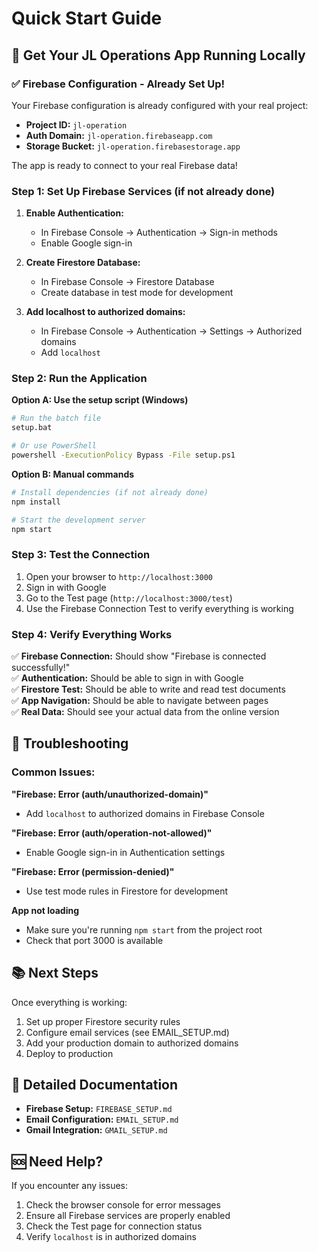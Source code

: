 # Quick Start Guide

## 🚀 Get Your JL Operations App Running Locally

### ✅ Firebase Configuration - Already Set Up!

Your Firebase configuration is already configured with your real project:
- **Project ID:** `jl-operation`
- **Auth Domain:** `jl-operation.firebaseapp.com`
- **Storage Bucket:** `jl-operation.firebasestorage.app`

The app is ready to connect to your real Firebase data!

### Step 1: Set Up Firebase Services (if not already done)

1. **Enable Authentication:**
   - In Firebase Console → Authentication → Sign-in methods
   - Enable Google sign-in

2. **Create Firestore Database:**
   - In Firebase Console → Firestore Database
   - Create database in test mode for development

3. **Add localhost to authorized domains:**
   - In Firebase Console → Authentication → Settings → Authorized domains
   - Add `localhost`

### Step 2: Run the Application

**Option A: Use the setup script (Windows)**
```bash
# Run the batch file
setup.bat

# Or use PowerShell
powershell -ExecutionPolicy Bypass -File setup.ps1
```

**Option B: Manual commands**
```bash
# Install dependencies (if not already done)
npm install

# Start the development server
npm start
```

### Step 3: Test the Connection

1. Open your browser to `http://localhost:3000`
2. Sign in with Google
3. Go to the Test page (`http://localhost:3000/test`)
4. Use the Firebase Connection Test to verify everything is working

### Step 4: Verify Everything Works

✅ **Firebase Connection:** Should show "Firebase is connected successfully!"  
✅ **Authentication:** Should be able to sign in with Google  
✅ **Firestore Test:** Should be able to write and read test documents  
✅ **App Navigation:** Should be able to navigate between pages  
✅ **Real Data:** Should see your actual data from the online version  

## 🔧 Troubleshooting

### Common Issues:

**"Firebase: Error (auth/unauthorized-domain)"**
- Add `localhost` to authorized domains in Firebase Console

**"Firebase: Error (auth/operation-not-allowed)"**
- Enable Google sign-in in Authentication settings

**"Firebase: Error (permission-denied)"**
- Use test mode rules in Firestore for development

**App not loading**
- Make sure you're running `npm start` from the project root
- Check that port 3000 is available

## 📚 Next Steps

Once everything is working:
1. Set up proper Firestore security rules
2. Configure email services (see EMAIL_SETUP.md)
3. Add your production domain to authorized domains
4. Deploy to production

## 📖 Detailed Documentation

- **Firebase Setup:** `FIREBASE_SETUP.md`
- **Email Configuration:** `EMAIL_SETUP.md`
- **Gmail Integration:** `GMAIL_SETUP.md`

## 🆘 Need Help?

If you encounter any issues:
1. Check the browser console for error messages
2. Ensure all Firebase services are properly enabled
3. Check the Test page for connection status
4. Verify `localhost` is in authorized domains 